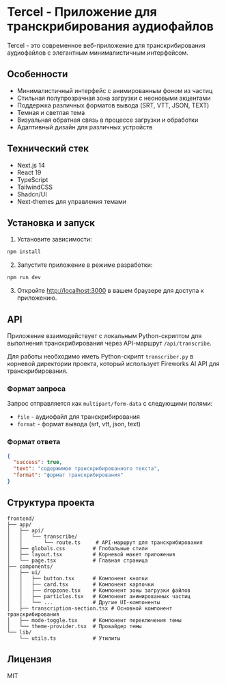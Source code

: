 # Tercel - Приложение для транскрибирования аудиофайлов

Tercel - это современное веб-приложение для транскрибирования аудиофайлов с элегантным минималистичным интерфейсом.

## Особенности

- Минималистичный интерфейс с анимированным фоном из частиц
- Стильная полупрозрачная зона загрузки с неоновыми акцентами
- Поддержка различных форматов вывода (SRT, VTT, JSON, TEXT)
- Темная и светлая тема
- Визуальная обратная связь в процессе загрузки и обработки
- Адаптивный дизайн для различных устройств

## Технический стек

- Next.js 14
- React 19
- TypeScript
- TailwindCSS
- Shadcn/UI
- Next-themes для управления темами

## Установка и запуск

1. Установите зависимости:

```bash
npm install
```

2. Запустите приложение в режиме разработки:

```bash
npm run dev
```

3. Откройте [http://localhost:3000](http://localhost:3000) в вашем браузере для доступа к приложению.

## API

Приложение взаимодействует с локальным Python-скриптом для выполнения транскрибирования через API-маршрут `/api/transcribe`.

Для работы необходимо иметь Python-скрипт `transcriber.py` в корневой директории проекта, который использует Fireworks AI API для транскрибирования.

### Формат запроса

Запрос отправляется как `multipart/form-data` с следующими полями:
- `file` - аудиофайл для транскрибирования
- `format` - формат вывода (srt, vtt, json, text)

### Формат ответа

```json
{
  "success": true,
  "text": "содержимое транскрибированного текста",
  "format": "формат транскрибирования"
}
```

## Структура проекта

```
frontend/
├── app/
│   ├── api/
│   │   └── transcribe/
│   │       └── route.ts     # API-маршрут для транскрибирования
│   ├── globals.css         # Глобальные стили
│   ├── layout.tsx          # Корневой макет приложения
│   └── page.tsx            # Главная страница
├── components/
│   ├── ui/
│   │   ├── button.tsx      # Компонент кнопки
│   │   ├── card.tsx        # Компонент карточки
│   │   ├── dropzone.tsx    # Компонент зоны загрузки файлов
│   │   ├── particles.tsx   # Компонент анимированных частиц
│   │   └── ...             # Другие UI-компоненты
│   ├── transcription-section.tsx # Основной компонент транскрибирования
│   ├── mode-toggle.tsx     # Компонент переключения темы
│   └── theme-provider.tsx  # Провайдер темы
└── lib/
    └── utils.ts            # Утилиты
```

## Лицензия

MIT
